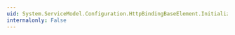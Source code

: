 ```yaml
---
uid: System.ServiceModel.Configuration.HttpBindingBaseElement.InitializeFrom(System.ServiceModel.Channels.Binding)
internalonly: False
---
```

